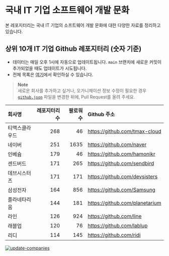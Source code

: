 # 국내 IT 기업 소프트웨어 개발 문화
본 레포지터리는 국내 IT 기업의 소프트웨어 개발 문화에 대한 다양한 자료를 정리하고 있습니다.

## 상위 10개 IT 기업 Github 레포지터리 (숫자 기준)

- 데이터는 매일 오후 1시에 자동으로 업데이트됩니다. `main` 브랜치에 새로운 커밋이 추가되었을 때도 업데이트가 시도됩니다.
- 전체 목록은 [여기](./github.md)에서 확인하실 수 있습니다.

> **Note**<br />
> 새로운 회사를 추가하고 싶거나, 오가니제이션 정보 수정이 필요한 경우 [`github.json`](./github.json) 파일을 변경한 뒤에, Pull Request를 올려 주세요.

<!-- MARKDOWN_TABLE(GITHUB): START -->

| **회사명** | **레포지터리 수** | **팔로워 수** | **Github 주소** |
|:---|---:|---:|:---|
| 티맥스클라우드 | 268 | 46 | https://github.com/tmax-cloud |
| 네이버 | 251 | 1635 | https://github.com/naver |
| 인베슘 | 179 | 46 | https://github.com/hamonikr |
| 센드버드 | 171 | 265 | https://github.com/sendbird |
| 데브시스터즈 | 171 | 171 | https://github.com/devsisters |
| 삼성전자 | 164 | 856 | https://github.com/Samsung |
| 플라네타리움 | 144 | 181 | https://github.com/planetarium |
| 라인 | 126 | 924 | https://github.com/line |
| 래블업 | 120 | 76 | https://github.com/lablup |
| 리디 | 114 | 145 | https://github.com/ridi |

<!-- MARKDOWN_TABLE(GITHUB): END -->

[![update-companies](https://github.com/JunRadish/korea-devculture/actions/workflows/update.yaml/badge.svg?branch=main)](https://github.com/JunRadish/korea-devculture/actions/workflows/update.yaml)